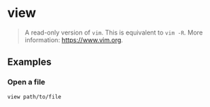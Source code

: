 # view

> A read-only version of `vim`. This is equivalent to `vim -R`. More information: <https://www.vim.org>.

## Examples

### Open a file

```bash
view path/to/file
```
